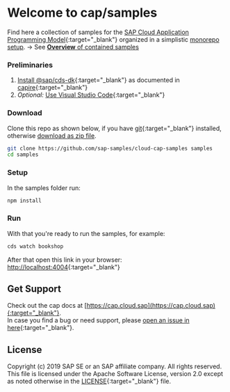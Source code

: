 # Welcome to cap/samples

Find here a collection of samples for the [SAP Cloud Application Programming Model](https://cap.cloud.sap){:target="_blank"} organized in a simplistic [monorepo setup](samples.md#all-in-one-monorepo). &rarr; See [**Overview** of contained samples](samples.md)


### Preliminaries

1. [Install @sap/cds-dk](https://cap.cloud.sap/docs/get-started/){:target="_blank"} as documented in [capire](https://cap.cloud.sap){:target="_blank"}
2. _Optional:_ [Use Visual Studio Code](https://cap.cloud.sap/docs/get-started/in-vscode){:target="_blank"}


### Download

Clone this repo as shown below, if you have [git](https://git-scm.com/downloads){:target="_blank"} installed,
otherwise [download as zip file](archive/master.zip).

```sh
git clone https://github.com/sap-samples/cloud-cap-samples samples
cd samples
```

### Setup

In the samples folder run:

```sh
npm install
```

### Run

With that you're ready to run the samples, for example:

```sh
cds watch bookshop
```

After that open this link in your browser: [http://localhost:4004](http://localhost:4004){:target="_blank"}


## Get Support

Check out the cap docs at [https://cap.cloud.sap](https://cap.cloud.sap){:target="_blank"}. <br>
In case you find a bug or need support, please [open an issue in here](https://github.com/SAP-samples/cloud-cap-samples/issues/new){:target="_blank"}.


## License

Copyright (c) 2019 SAP SE or an SAP affiliate company. All rights reserved. This file is licensed under the Apache Software License, version 2.0 except as noted otherwise in the [LICENSE](/LICENSE){:target="_blank"} file.

